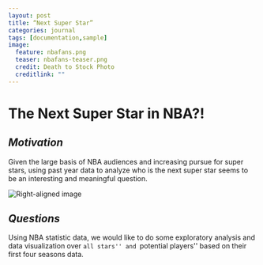 ```yaml
---
layout: post
title: “Next Super Star”
categories: journal
tags: [documentation,sample]
image:
  feature: nbafans.png
  teaser: nbafans-teaser.png
  credit: Death to Stock Photo
  creditlink: ""
---
```



# **The Next Super Star in NBA?!**

## _Motivation_

Given the large basis of NBA audiences and increasing pursue for super stars, using past year data to analyze who is the next super star seems to be an interesting and meaningful question.

![Right-aligned image](/images/pieCL.jpeg)


## _Questions_

Using NBA statistic data, we would like to do some exploratory analysis and data visualization over ``all stars'' and ``potential players'' based on their first four seasons data.
